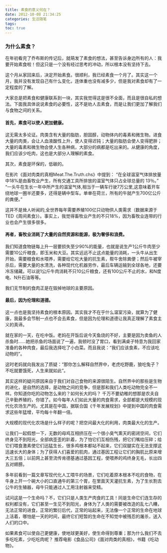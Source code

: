 ```yaml
---
title: 素食的意义何在？
date: 2012-10-08 21:34:25
categories: 生活随笔
tags:
toc: true
---
```


### 为什么素食？
在年初看完了乔布斯的传记后，就萌发了素食的想法，甚至告诉身边所有的人：我要开始素食啦！但这只是一个没有经过思考的冲动，所以根本没有坚持下去。

这个月从家回来后，决定开始素食。很顺利，我已经素食一个月了。其实这一个月，我并没有发现自己有什么变化，连体重也没有减多少，但是我对素食却有了一定程度的了解。

大家总是把素食和健康联系到一块，其实我觉得这是很不全面，而且是很自私的想法。下面我具体说说素食的必要性，这不是劝人去素食，而是让我们更加了解我们与食物之间的关系。

#### 首先，素食可以使人更加健康。
这无需太多论证。肉类含有大量的脂肪，胆固醇，动物体内的毒素和微生物。进食大量的肉类，会让人血液酸性上升，使人变得迟钝；大量的脂肪会使人变得肥胖；大量的毒素和微生物会使人生各种病，大部分的病都是吃出来的。从健康的角度，我们应该少吃肉，这也是大部分人理解的素食。

其次，素食是环保的，低碳的。

在影片《面对肉类的真相Meat.The.Truth.chs》中提到：
    “在全球温室气体排放量中18%是由畜牧业产生，所有交通工具所排放的温室气体只占全球总量的 13％。”
    “一头牛在生长一年中所产生的温室气体,相当于一辆车行驶7万公里,这意味着开车绕地球一圈半还要多，还得是辆中型车。单单在荷兰，所有的牛就产生700亿公斤的粪便。”

这并不是耸人听闻的,全世界每年需要养殖100亿只动物供人类需求（数据来源于TED《周间素食》）。事实上，我觉得畜牧业产生的不只18%，因为畜牧业连带的行业也会产生很多很多。

#### 再者，畜牧业消耗了大量的自然资源和能源，极为奢侈和浪费。
我们知道食物链每上升一层要损失至少90%的能量，也就是说生产1公斤牛肉至少需要10公斤粮食，即玉米和大豆。其实远远不止这点能量的消耗，一头牛从出生开始，需要粮食和水喂养，需要给它吃大量的抗生素，帮牛舍除粪便；然后牛被宰杀后，需要大量的水清洗，各种现代化机器劳作，最后车辆运输到全球各地，还要冷冻储藏。可以说1公斤牛肉消耗不只10公斤粮食，还有100公斤不止的水，和N度电、N升石油等等。

我们无节制的食肉正是在毁掉地球的主要原因。

#### 最后，因为伦理和道德。
这一点也是我坚持素食的根本原因。其实我才不在乎什么温室污染，就算为了健康，我最多会节制一点也不会去素食，但是因为伦理和道德让我真正理解了素食主义的真谛。

就在家的一天，在吃中饭。老妈在开饭后说今天鱼烧的不好，主要是因为卖鱼的人杀鱼时……她把杀鱼的场面说了一遍，我顿时没了胃口，看到满桌子特意为我回家准备的各种肉食，最后我选择吃了小白菜。而且我说：“我们应该食素，不应该吃动物的”。

这时老妈就向我发出了质疑：“那你怎么解释自然界中，老虎吃野鹿，狼吃兔子？不吃就要饿死，人生来就如此”。

其实这样的疑问原因来自于我们对自己食物的来源很陌生。自然界中的那些是生物的进化，是自然的选择，是动物之间的竞争，但是那和我们人类吃动物完全不一样。你知道你吃的动物怎么来的？如何长大的吗？
千万不要幼稚的想那是农夫自己辛勤养殖的，你错了。如今每年人们如此大量的肉食需求，全部都是大规模的现代化农场生产的。尤其是在中国，据联合国《千年发展规划》中提到中国的肉食需求这些年猛增，平均每十年翻一倍。

大规模的现代化农场是什么样子的呢？把空间最大化的利用，肉类最大化的生产。

让我们一起假想一下，无数的母鸡互相挤压在一个很小臭气熏天的密闭空间，它们终身见不到阳光，全部病歪歪的趴着，为了怕它们互相伤残，把它们嘴给压碎；给它们喂食激素使它们迅猛生长，很多鸡根本都站不起来，它们双腿实在无法支撑这迅速长大的身体；为了获得人们喜爱的肌肉，通过基因工程让它们的胸肌比原来增大三五倍；以前网上甚至流传肯德基通过基因工程，使喂养的鸡终身无毛，长出四五对翅膀。

多年前看到一篇文章写现代化人工喂牛的场景，它们吃着原本根本不吃的食物，在牛身上开一个碗大小的口直通牛的第三个胃，在里面天天灌抗生素，为了生长割去公牛的生殖器，母牛只能通过人工用注射器来受精。

试问这是一个生命吗？不，它们只是人类生产肉食的工具！同是生命它们连生存的权利都没有，它们甚至一生见不到阳光，身体为了人类的需要被改造的乱七八糟，无法正常的进食，正常的繁衍后代，正常的站起来，无法像一个正常的生命在地球上活着，哪怕是一天的时间，最终它们短暂的生命在不知觉中被残忍的屠杀，送入人们的口中。

如果素食可以使自己更健康，使地球更美好，使生命得到尊重；那为什么我们不去多吃吃素，少吃吃肉呢？
推荐电影《食品公司》《面对肉类的真相》，书籍《吃动物》。


